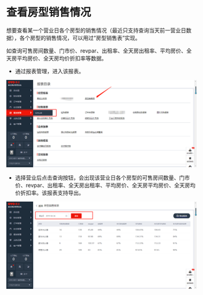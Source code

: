 # 查看房型销售情况

想要查看某一个营业日各个房型的销售情况（最近只支持查询当天前一营业日数据），各个房型的销售情况，可以用过“房型销售表”实现。

如查询可售房间数量、门市价、revpar、出租率、全天房出租率、平均房价、全天房平均房价、全天房均价折扣率等数据。

* 通过报表管理，进入该报表。

![](../../../.gitbook/assets/image%20%28386%29.png)

* 选择营业后点击查询按钮，会出现该营业日各个房型的可售房间数量、门市价、revpar、出租率、全天房出租率、平均房价、全天房平均房价、全天房均价折扣率。该报表支持导出。

![](../../../.gitbook/assets/image%20%28152%29.png)

